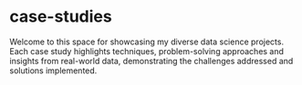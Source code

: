# case-studies

Welcome to this space for showcasing my diverse data science projects. Each case study highlights techniques, problem-solving approaches and insights from real-world data, demonstrating the challenges addressed and solutions implemented.
